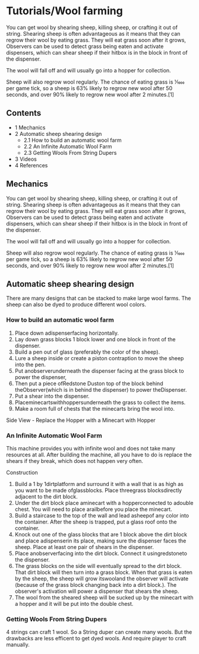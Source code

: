 # Tutorials/Wool farming
You can get wool by shearing sheep, killing sheep, or crafting it out of string. Shearing sheep is often advantageous as it means that they can regrow their wool by eating grass. They will eat grass soon after it grows, Observers can be used to detect grass being eaten and activate dispensers, which can shear sheep if their hitbox is in the block in front of the dispenser.

The wool will fall off and will usually go into a hopper for collection.

Sheep will also regrow wool regularly. The chance of eating grass is 1⁄1000 per game tick, so a sheep is 63% likely to regrow new wool after 50 seconds, and over 90% likely to regrow new wool after 2 minutes.[1]

## Contents
- 1 Mechanics
- 2 Automatic sheep shearing design
	- 2.1 How to build an automatic wool farm
	- 2.2 An Infinite Automatic Wool Farm
	- 2.3 Getting Wools From String Dupers
- 3 Videos
- 4 References

## Mechanics

You can get wool by shearing sheep, killing sheep, or crafting it out of string. Shearing sheep is often advantageous as it means that they can regrow their wool by eating grass. They will eat grass soon after it grows, Observers can be used to detect grass being eaten and activate dispensers, which can shear sheep if their hitbox is in the block in front of the dispenser.

The wool will fall off and will usually go into a hopper for collection.

Sheep will also regrow wool regularly. The chance of eating grass is 1⁄1000 per game tick, so a sheep is 63% likely to regrow new wool after 50 seconds, and over 90% likely to regrow new wool after 2 minutes.[1]

## Automatic sheep shearing design
There are many designs that can be stacked to make large wool farms. The sheep can also be dyed to produce different wool colors.

### How to build an automatic wool farm
1. Place down adispenserfacing horizontally.
2. Lay down grass blocks 1 block lower and one block in front of the dispenser.
3. Build a pen out of glass (preferably the color of the sheep).
4. Lure a sheep inside or create a piston contraption to move the sheep into the pen.
5. Put anobserverunderneath the dispenser facing at the grass block to power the dispenser,
6. Then put a piece ofRedstone Duston top of the block behind theObserver(which is in behind the dispenser) to power theDispenser.
7. Put a shear into the dispenser.
8. Placeminecartswithhoppersunderneath the grass to collect the items.
9. Make a room full of chests that the minecarts bring the wool into.





















Side View - Replace the Hopper with a Minecart with Hopper

### An Infinite Automatic Wool Farm
This machine provides you with infinite wool and does not take many resources at all. After building the machine, all you have to do is replace the shears if they break, which does not happen very often.

Construction

1. Build a 1 by 1dirtplatform and surround it with a wall that is as high as you want to be made ofglassblocks. Place threegrass blocksdirectly adjacent to the dirt block.
2. Under the dirt block place aminecart with a hopperconnected to adouble chest. You will need to place arailbefore you place the minecart.
3. Build a staircase to the top of the wall and lead asheepof any color into the container. After the sheep is trapped, put a glass roof onto the container.
4. Knock out one of the glass blocks that are 1 block above the dirt block and place adispenserin its place, making sure the dispenser faces the sheep. Place at least one pair of shears in the dispenser.
5. Place anobserverfacing into the dirt block. Connect it usingredstoneto the dispenser.
6. The grass blocks on the side will eventually spread to the dirt block. That dirt block will then turn into a grass block. When that grass is eaten by the sheep, the sheep will grow itswooland the observer will activate (because of the grass block changing back into a dirt block.). The observer's activation will power a dispenser that shears the sheep.
7. The wool from the sheared sheep will be sucked up by the minecart with a hopper and it will be put into the double chest.



### Getting Wools From String Dupers
4 strings can craft 1 wool. So a String duper can create many wools. But the drawbacks are less efficent to get dyed wools. And require player to craft manually.


